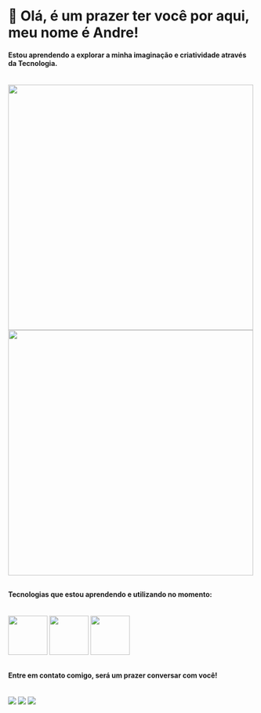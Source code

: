 <h1>🖖 Olá, é um prazer ter você por aqui, meu nome é Andre!</h1>
  <div>
  <h4>Estou aprendendo a explorar a minha imaginação e criatividade através da Tecnologia.</h4>
  </div><br>  
  <div>
  <a href="https://linktr.ee/andreapalhares">
  <img width="500px" src="https://github-readme-stats.vercel.app/api?username=andrepalhares011&show_icons=true&theme=tokyonight&include_all_commits=true&count_private=true"/>
  <img width="500px" src="https://github-readme-stats.vercel.app/api/top-langs/?username=andrepalhares011&layout=compact&langs_count=7&theme=tokyonight"/>
  </a>
</div>
  
  ##
  
  <h4>Tecnologias que estou aprendendo e utilizando no momento:</h4>
  <div style="display: inline_block"><br>
  <img width="80px" src="https://cdn.jsdelivr.net/gh/devicons/devicon/icons/html5/html5-original.svg"/>
  <img width="80px" src="https://cdn.jsdelivr.net/gh/devicons/devicon/icons/css3/css3-original.svg"/>
  <img width="80px" src="https://cdn.jsdelivr.net/gh/devicons/devicon/icons/javascript/javascript-original.svg"/>
</div>

##

<h4>Entre em contato comigo, será um prazer conversar com você!</h4>
<div style="display: inline_block"><br>
    <a href="https://www.linkedin.com/in/andrepalhares011/"><img src="https://img.shields.io/badge/-LinkedIn-%230077B5?style=for-the-badge&logo=linkedin&logoColor=white"></a>
  <a href="mailto:andrepalhares011@gmail.com"><img src="https://img.shields.io/badge/Gmail-D14836?style=for-the-badge&logo=gmail&logoColor=white"></a>
  <a href="https://www.instagram.com/hustler011_/"><img src="https://img.shields.io/badge/Instagram-E4405F?style=for-the-badge&logo=instagram&logoColor=white"></a>
